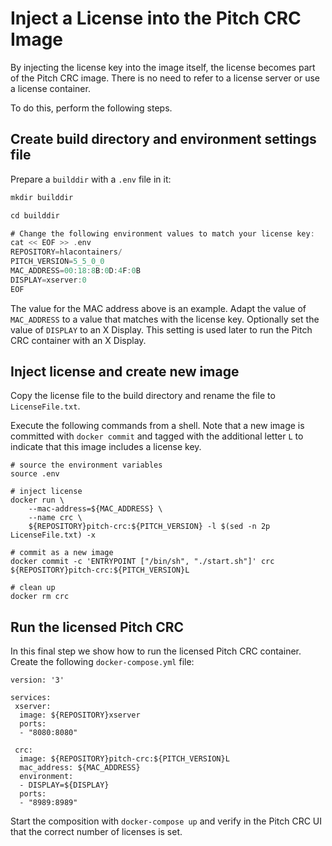 Inject a License into the Pitch CRC Image
=====================================

By injecting the license key into the image itself, the license becomes part of the Pitch CRC image. There is no need to refer to a license server or use a license container.

To do this, perform the following steps.

## Create build directory and environment settings file

Prepare a `builddir` with a `.env` file in it:

````Ada
mkdir builddir

cd builddir

# Change the following environment values to match your license key:
cat << EOF >> .env
REPOSITORY=hlacontainers/
PITCH_VERSION=5_5_0_0
MAC_ADDRESS=00:18:8B:0D:4F:0B
DISPLAY=xserver:0
EOF
````

The value for the MAC address above is an example. Adapt the value of `MAC_ADDRESS` to a value that matches with the license key. Optionally set the value of `DISPLAY` to an X Display. This setting is used later to run the Pitch CRC container with an X Display.

Inject license and create new image
----------------------

Copy the license file to the build directory and rename the file to `LicenseFile.txt`.

Execute the following commands from a shell. Note that a new image is committed with `docker commit` and tagged with the additional letter `L` to indicate that this image includes a license key.

````
# source the environment variables
source .env

# inject license
docker run \
	--mac-address=${MAC_ADDRESS} \
	--name crc \
	${REPOSITORY}pitch-crc:${PITCH_VERSION} -l $(sed -n 2p LicenseFile.txt) -x

# commit as a new image
docker commit -c 'ENTRYPOINT ["/bin/sh", "./start.sh"]' crc ${REPOSITORY}pitch-crc:${PITCH_VERSION}L

# clean up
docker rm crc
````

## Run the licensed Pitch CRC

In this final step we show how to run the licensed Pitch CRC container. Create the following ``docker-compose.yml`` file:

```
version: '3'

services:
 xserver:
  image: ${REPOSITORY}xserver
  ports:
  - "8080:8080"
 
 crc:
  image: ${REPOSITORY}pitch-crc:${PITCH_VERSION}L
  mac_address: ${MAC_ADDRESS}
  environment:
  - DISPLAY=${DISPLAY}
  ports:
  - "8989:8989"
```

Start the composition with ``docker-compose up`` and verify in the Pitch CRC UI that the correct number of licenses is set.

